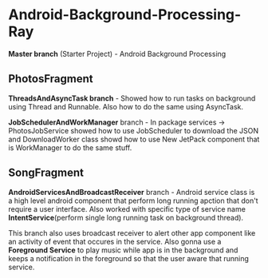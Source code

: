 # Android-Background-Processing-Ray
**Master branch** (Starter Project) - Android Background Processing

## PhotosFragment
**ThreadsAndAsyncTask branch** - Showed how to run tasks on background using Thread and Runnable. Also how to do the same using AsyncTask.

**JobSchedulerAndWorkManager** branch - In package services -> PhotosJobService showed how to use JobScheduler to download the JSON and DownloadWorker class showd how to use New JetPack component that is WorkManager to do the same stuff.  

## SongFragment
**AndroidServicesAndBroadcastReceiver** branch - Android service class is a high level android component that perform long running apction that don't require a user interface. Also worked with specific type of service name **IntentService**(perform single long running task on background thread).

This branch also uses broadcast receiver to alert other app component like an activity of event that occures in the service. Also gonna use a **Foreground Service** to play music while app is in the background and keeps a notification in the foreground so that the user aware that running service. 
